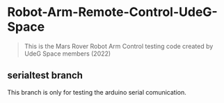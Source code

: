 # Robot-Arm-Remote-Control-UdeG-Space
> This is the Mars Rover Robot Arm Control testing code created by UdeG Space members (2022)
## serialtest branch
This branch is only for testing the arduino serial comunication.